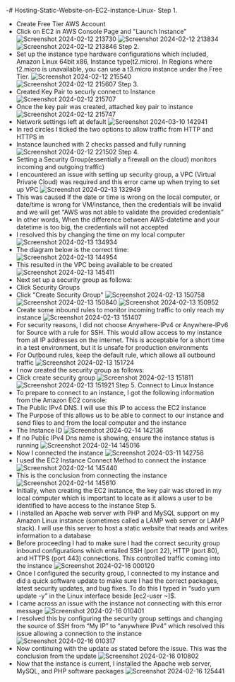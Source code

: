 -# Hosting-Static-Website-on-EC2-instance-Linux-
Step 1. 
- Create Free Tier AWS Account
- Click on EC2 in AWS Console Page and "Launch Instance"
![Screenshot 2024-02-12 213730](https://github.com/AllenUdejiole/Hosting-Static-Website-on-EC2-instance-Linux-/assets/160611100/88bc1dc7-4a91-4181-83eb-dc3394f8a712)
![Screenshot 2024-02-12 213834](https://github.com/AllenUdejiole/Hosting-Static-Website-on-EC2-instance-Linux-/assets/160611100/afab7f8f-217c-44af-bac1-d49ba7609c3a)
![Screenshot 2024-02-12 213846](https://github.com/AllenUdejiole/Hosting-Static-Website-on-EC2-instance-Linux-/assets/160611100/858e7838-9418-41ec-a453-ba6cbd07cba2)
Step 2.
- Set up the instance type hardware configurations which included, Amazon Linux 64bit x86, Instance type(t2.micro). In Regions where t2.micro is unavailable, you can use a t3.micro instance under the Free Tier.
![Screenshot 2024-02-12 215540](https://github.com/AllenUdejiole/Hosting-Static-Website-on-EC2-instance-Linux-/assets/160611100/b14203cd-b2a0-438f-8387-a5c003b5a838)
![Screenshot 2024-02-12 215607](https://github.com/AllenUdejiole/Hosting-Static-Website-on-EC2-instance-Linux-/assets/160611100/72507872-d176-4571-835a-9dfe7cd8b8e6)
Step 3.
- Created Key Pair to securly connect to Instance
![Screenshot 2024-02-12 215707](https://github.com/AllenUdejiole/Hosting-Static-Website-on-EC2-instance-Linux-/assets/160611100/136b2a1c-f519-43cc-a9e0-41916c3e1217)
- Once the key pair was created, attached key pair to instance
![Screenshot 2024-02-12 215747](https://github.com/AllenUdejiole/Hosting-Static-Website-on-EC2-instance-Linux-/assets/160611100/3bc0a650-c555-4840-b2e2-99f9c7cc3f80)
- Network settings left at default
![Screenshot 2024-03-10 142941](https://github.com/AllenUdejiole/Hosting-Static-Website-on-EC2-instance-Linux-/assets/160611100/f8d7f3c7-ed88-43a4-8fbb-551bb334cb91)
- In red circles I ticked the two options to allow traffic from HTTP and HTTPS in
- Instance launched with 2 checks passed and fully running
![Screenshot 2024-02-12 221502](https://github.com/AllenUdejiole/Hosting-Static-Website-on-EC2-instance-Linux-/assets/160611100/f0a861e4-812b-4908-97f1-cf1b1b88b956)
Step 4.
- Setting a Security Group(essentially a firewall on the cloud) monitors incoming and outgoing traffic)
- I encountered an issue with setting up security group, a VPC (Virtual Private Cloud) was required and this error came up when trying to set up VPC
![Screenshot 2024-02-13 132949](https://github.com/AllenUdejiole/Hosting-Static-Website-on-EC2-instance-Linux-/assets/160611100/867b2e8c-89de-44d2-97bc-43ff44f1eddc)
- This was caused If the date or time is wrong on the local computer, or date/time is wrong for VM/instance, then the credentials will be invalid and we will get “AWS was not able to validate the provided credentials”
- In other words, When the difference between AWS-datetime and your datetime is too big, the credentials will not accepted
- I resolved this by changing the time on my local computer
![Screenshot 2024-02-13 134934](https://github.com/AllenUdejiole/Hosting-Static-Website-on-EC2-instance-Linux-/assets/160611100/3f46f27c-6b79-4de9-8955-ae73f64a0319)
- The diagram below is the correct time:
![Screenshot 2024-02-13 144954](https://github.com/AllenUdejiole/Hosting-Static-Website-on-EC2-instance-Linux-/assets/160611100/7886b34c-9e85-4763-9816-140aa5e20d60)
- This resulted in the VPC being available to be created
![Screenshot 2024-02-13 145411](https://github.com/AllenUdejiole/Hosting-Static-Website-on-EC2-instance-Linux-/assets/160611100/0d46cbde-72e3-4305-a905-08bba0cb9997)
- Next set up a security group as follows:
- Click Security Groups
- Click "Create Security Group"
![Screenshot 2024-02-13 150758](https://github.com/AllenUdejiole/Hosting-Static-Website-on-EC2-instance-Linux-/assets/160611100/2d3934d7-0e67-4370-81de-e4e38f53c03f)
![Screenshot 2024-02-13 150840](https://github.com/AllenUdejiole/Hosting-Static-Website-on-EC2-instance-Linux-/assets/160611100/49d25e14-2d42-4d50-bb1f-9e6f9e455073)
![Screenshot 2024-02-13 150952](https://github.com/AllenUdejiole/Hosting-Static-Website-on-EC2-instance-Linux-/assets/160611100/13777ae4-a131-447f-a021-d29e30c33fd0)
- Create some inbound rules to monitor incoming traffic to only reach my instance
![Screenshot 2024-02-13 151407](https://github.com/AllenUdejiole/Hosting-Static-Website-on-EC2-instance-Linux-/assets/160611100/2858bf10-c34f-4fdc-8f50-06e5eee52966)
- For security reasons, I did not choose Anywhere-IPv4 or Anywhere-IPv6 for Source with a rule for SSH. This would allow access to my instance from all IP addresses on the internet. This is acceptable for a short time in a test environment, but it is unsafe for production environments
- For Outbound rules, keep the default rule, which allows all outbound traffic
![Screenshot 2024-02-13 151724](https://github.com/AllenUdejiole/Hosting-Static-Website-on-EC2-instance-Linux-/assets/160611100/6e330807-e6c5-4c17-a756-6df907ea50fb)
- I now created the security group as follows:
- Click create security group
  ![Screenshot 2024-02-13 151811](https://github.com/AllenUdejiole/Hosting-Static-Website-on-EC2-instance-Linux-/assets/160611100/7e38598c-7ecb-4c7e-8353-bab4c1aa99c2)
  ![Screenshot 2024-02-13 151921](https://github.com/AllenUdejiole/Hosting-Static-Website-on-EC2-instance-Linux-/assets/160611100/c2664c5d-7493-4552-b822-be3d46bc9702)
Step 5.
Connect to Linux Instance
- To prepare to connect to an instance, I got the following information from the Amazon EC2 console:
- The Public IPv4 DNS. I will use this IP to access the EC2 instance
- The Purpose of this allows us to be able to connect to our instance and send files to and from the local computer and the instance
- The Instance ID
![Screenshot 2024-02-14 142136](https://github.com/AllenUdejiole/Hosting-Static-Website-on-EC2-instance-Linux-/assets/160611100/dca0def3-ae6e-4333-b6d6-c12098360e75)
- If no Public IPv4 Dns name is showing, ensure the instance status is running
![Screenshot 2024-02-14 145016](https://github.com/AllenUdejiole/Hosting-Static-Website-on-EC2-instance-Linux-/assets/160611100/f37e41d6-9272-4d65-9269-68583bf8b55c)
- Now I connected the instance
![Screenshot 2024-03-11 142758](https://github.com/AllenUdejiole/Hosting-Static-Website-on-EC2-instance-Linux-/assets/160611100/59440a22-2e03-4b6a-895b-4a20052bf2e6)
- I used the EC2 Instance Connect Method to connect the instance
![Screenshot 2024-02-14 145440](https://github.com/AllenUdejiole/Hosting-Static-Website-on-EC2-instance-Linux-/assets/160611100/17166f9b-1a88-4972-ac6d-e25cc0d32ef7)
- This is the conclusion from connecting the instance
![Screenshot 2024-02-14 145610](https://github.com/AllenUdejiole/Hosting-Static-Website-on-EC2-instance-Linux-/assets/160611100/3ca4a555-9024-4d87-a7e7-cde6844fbd67)
- Initially, when creating the EC2 instance, the key pair was stored in my local computer which is important to locate as it allows a user to be identified to have access to the instance
Step 5.
- I installed an Apache web server with PHP and MySQL support on my Amazon Linux instance (sometimes called a LAMP web server or LAMP stack). I will use this server to host a static website that reads and writes information to a database
- Before proceeding I had to make sure I had the correct security group inbound configurations which entailed SSH (port 22), HTTP (port 80), and HTTPS (port 443) connections. This controlled traffic coming into the instance
![Screenshot 2024-02-16 000120](https://github.com/AllenUdejiole/Hosting-Static-Website-on-EC2-instance-Linux-/assets/160611100/65adc236-520e-4909-ad9b-99d0041e1ede)
- Once I configured the security group, I connected to my instance and did a quick software update to make sure I had the correct packages, latest security updates, and bug fixes. To do this I typed in “sudo yum update -y” in the Linux interface beside [ec2-user ~]$.
- I came across an issue with the instance not connecting with this error message
![Screenshot 2024-02-16 010401](https://github.com/AllenUdejiole/Hosting-Static-Website-on-EC2-instance-Linux-/assets/160611100/4579c462-3c47-4361-960e-1ea76650c776)
- I resolved this by configuring the security group settings and changing the source of SSH from “My IP” to “anywhere IPv4” which resolved this issue allowing a connection to the instance
![Screenshot 2024-02-16 010317](https://github.com/AllenUdejiole/Hosting-Static-Website-on-EC2-instance-Linux-/assets/160611100/189cf42e-e388-4eec-b7ea-35ad156ae182)
- Now continuing with the update as stated before the issue. This was the conclusion from the update
![Screenshot 2024-02-16 010802](https://github.com/AllenUdejiole/Hosting-Static-Website-on-EC2-instance-Linux-/assets/160611100/204d72cc-b66a-451e-9e2d-065f2e5e35f8)
- Now that the instance is current, I installed the Apache web server, MySQL, and PHP software packages
![Screenshot 2024-02-16 125441](https://github.com/AllenUdejiole/Hosting-Static-Website-on-EC2-instance-Linux-/assets/160611100/9e04cd4e-710c-4434-9ffa-1f0c885d3491)


